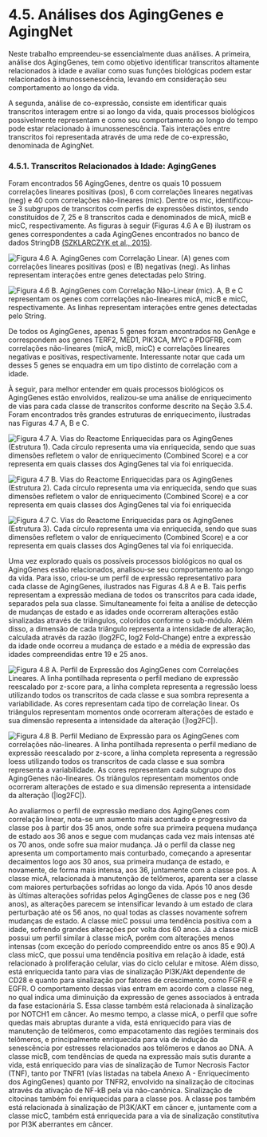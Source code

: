 # 4.5. Análises dos AgingGenes e AgingNet

Neste trabalho empreendeu-se essencialmente duas análises. A primeira, análise dos AgingGenes, tem como objetivo identificar transcritos altamente relacionados à idade e avaliar como suas funções biológicas podem estar relacionados à imunossenescência, levando em consideração seu comportamento ao longo da vida.

A segunda, análise de co-expressão, consiste em identificar quais transcritos interagem entre si ao longo da vida, quais processos biológicos possivelmente representam e como seu comportamento ao longo do tempo pode estar relacionado à imunossenescência. Tais interações entre transcritos foi representada através de uma rede de co-expressão, denominada de AgingNet.

###      4.5.1. Transcritos Relacionados à Idade: AgingGenes

Foram encontrados 56 AgingGenes, dentre os quais 10 possuem correlações lineares positivas \(pos\), 6 com correlações lineares negativas \(neg\) e 40 com correlações não-lineares \(mic\). Dentre os mic, identificou-se 3 subgrupos de transcritos com perfis de expressões distintos, sendo constituídos de 7, 25 e 8 transcritos cada e denominados de micA, micB e micC, respectivamente. As figuras à seguir \(Figuras 4.6 A e B\) ilustram os genes correspondentes a cada AgingGenes encontrados no banco de dados StringDB [\(SZKLARCZYK et al., 2015\)](http://f1000.com/work/citation?ids=917703&pre=&suf=&sa=0).

![Figura 4.6 A. AgingGenes com Correla&#xE7;&#xE3;o Linear. \(A\) genes com correla&#xE7;&#xF5;es lineares positivas \(pos\) e \(B\)  negativas \(neg\). As linhas representam intera&#xE7;&#xF5;es entre genes detectadas pelo String.](https://lh5.googleusercontent.com/fFMGrlwRL8lyD71eWhvibVwCsUT4Yh7owvsp1J3UD-14bQGT7NOXMhKs9eaXdklDI0S2NpRFrx-wjwa2Ps2bRS3YUWy1Qt5JoJDNC0rgz0hbMjcuhV_RpXwdxtECJzg-GIuDoK5-=s0)

![Figura 4.6 B. AgingGenes com Correla&#xE7;&#xE3;o N&#xE3;o-Linear \(mic\). A, B e C representam os genes com correla&#xE7;&#xF5;es n&#xE3;o-lineares micA, micB e micC, respectivamente. As linhas representam intera&#xE7;&#xF5;es entre genes detectadas pelo String.   ](https://lh6.googleusercontent.com/PcNxG0yF4My9d2VKsNjHXQbmIfgMaecsPGwgNWjCyGuMqzSsWeWY691P-lAH7H6TWsO4iejpN5svgiDdsB-GqieU_LOSO-GgHvuNjqnYQiUKGO77dPm1KRBAzhSIWBVcDgXgaiJE=s0)

De todos os AgingGenes, apenas 5 genes foram encontrados no GenAge e correspondem aos genes TERF2, MED1, PIK3CA, MYC e PDGFRB, com correlações não-lineares \(micA, micB, micC\) e correlações lineares negativas e positivas, respectivamente. Interessante notar que cada um desses 5 genes se enquadra em um tipo distinto de correlação com a idade.

À seguir, para melhor entender em quais processos biológicos os AgingGenes estão envolvidos, realizou-se uma análise de enriquecimento de vias para cada classe de transcritos conforme descrito na Seção 3.5.4. Foram encontrados três grandes estruturas de enriquecimento, ilustradas  nas Figuras 4.7 A, B e C.

![Figura 4.7 A. Vias do Reactome Enriquecidas para os AgingGenes \(Estrutura 1\). Cada c&#xED;rculo representa uma via enriquecida, sendo que suas dimens&#xF5;es refletem o valor de enriquecimento \(Combined Score\) e a cor representa em quais classes dos AgingGenes tal via foi enriquecida.](https://lh6.googleusercontent.com/sz1m-rV4XjH-uO238A-dCtriyxH5MSUTCG8ebWRiKjICf6M1RXPg0oDXopAySkvtdpPXUASjdLWUg9Cw6tIba6pplyqh_J2sTXsD2Y4jO3bnWqC2Ay1hea35sFnyWzU4RLMxVpPc=s0)

![Figura 4.7 B. Vias do Reactome Enriquecidas para os AgingGenes \(Estrutura 2\). Cada c&#xED;rculo representa uma via enriquecida, sendo que suas dimens&#xF5;es refletem o valor de enriquecimento \(Combined Score\) e a cor representa em quais classes dos AgingGenes tal via foi enriquecida](https://lh4.googleusercontent.com/dBsahqUy90zYsFtWz2T-KJPF7gjajHFLYJEWW9Uip41RXB-K9CpcMMHFpwr-I_hPaHR8GFjnUgu8kUvoLVYL9CS4R-e_BZ91nhaFCHfqr1TtqwpoYx9NCVh3o9y04MlmwZ9hX4Ke=s0)

![Figura 4.7 C. Vias do Reactome Enriquecidas para os AgingGenes \(Estrutura 3\). Cada c&#xED;rculo representa uma via enriquecida, sendo que suas dimens&#xF5;es refletem o valor de enriquecimento \(Combined Score\) e a cor representa em quais classes dos AgingGenes tal via foi enriquecida.](https://lh6.googleusercontent.com/lBh8tJh9a0KwfZ5weqzkM_auwFp4o0_aZZdggJhLPO4nbyzg4L_NBTS7WtUQ0hel5-RSnG3ls62rDCe5AAgGtyjguLNXaqHcBeFtMczpApVfTx8VaUjr8u466xlOehrZVzfwfIy4=s0)

Uma vez explorado quais os possíveis processos biológicos no qual os AgingGenes estão relacionados, analisou-se seu comportamento ao longo da vida. Para isso, criou-se um perfil de expressão representativo para cada classe de AgingGenes, ilustrados nas Figuras 4.8 A e B. Tais perfis representam a expressão mediana de todos os transcritos para cada idade, separados pela sua classe. Simultaneamente foi feita a análise de detecção de mudanças de estado e as idades onde ocorreram alterações estão sinalizadas através de triângulos, coloridos conforme o sub-módulo. Além disso, a dimensão de cada triângulo representa a intensidade de alteração, calculada através da razão \(log2FC, log2 Fold-Change\) entre a expressão da idade onde ocorreu a mudança de estado e a média de expressão das idades compreendidas entre 19 e 25 anos.

![Figura 4.8 A. Perfil de Express&#xE3;o dos AgingGenes com Correla&#xE7;&#xF5;es Lineares. A linha pontilhada  representa o perfil mediano de express&#xE3;o reescalado por z-score para, a linha completa representa a regress&#xE3;o loess utilizando todos os transcritos de cada classe e sua sombra representa a variabilidade. As cores representam cada tipo de correla&#xE7;&#xE3;o linear. Os tri&#xE2;ngulos representam momentos onde ocorreram altera&#xE7;&#xF5;es de estado e sua dimens&#xE3;o representa a intensidade da altera&#xE7;&#xE3;o \(\|log2FC\|\).](https://lh3.googleusercontent.com/NhC0gDMIghLcSGcAsd78UBrggMJlvrH1GOlNSOYA1nL0pj2fHZZNFRUXlFL5ydnky1IBvBW46zexfnN-JPPZfrx-aHaEDls4cufjLT7j8bIZO6CJQqQP3ks-4Q9vAqEFbpIFIKVd=s0)

![Figura 4.8 B. Perfil Mediano de Express&#xE3;o para os AgingGenes com correla&#xE7;&#xF5;es n&#xE3;o-lineares. A linha pontilhada representa o perfil mediano de express&#xE3;o reescalado por z-score, a linha completa representa a regress&#xE3;o loess utilizando todos os transcritos de cada classe e sua sombra representa a variabilidade. As cores representam cada subgrupo dos AgingGenes n&#xE3;o-lineares. Os tri&#xE2;ngulos representam momentos onde ocorreram altera&#xE7;&#xF5;es de estado e sua dimens&#xE3;o representa a intensidade da altera&#xE7;&#xE3;o \(\|log2FC\|\).](https://lh6.googleusercontent.com/HvPmiBAoLuwQLjbn9M_8znxi-aCETIMLMtNxC9CsMare5ROAXB0sk69AvBUnMvbexue3saPZr4IqnXbA4UIaCWDHSX4T9QgjaABr1WFeH9Il7NyyxIlv1R47XRTD7x6ieKCRQXXN=s0)

Ao avaliarmos o perfil de expressão mediano dos AgingGenes com correlação linear, nota-se um aumento mais acentuado e progressivo da classe pos à partir dos 35 anos, onde sofre sua primeira pequena mudança de estado aos 36 anos e segue com mudanças cada vez mais intensas até os 70 anos, onde sofre sua maior mudança. Já o perfil da classe neg apresenta um comportamento mais conturbado, começando a apresentar decaimentos logo aos 30 anos, sua primeira mudança de estado, e novamente, de forma mais intensa, aos 36, juntamente com a classe pos. A classe micA, relacionada à manutenção de telômeros, aparenta ser a classe com maiores perturbações sofridas ao longo da vida. Após 10 anos desde às últimas alterações sofridas pelos AgingGenes de classe pos e neg \(36 anos\), as alterações parecem se intensificar levando à um estado de clara perturbação até os 56 anos, no qual todas as classes novamente sofrem mudanças de estado. A classe micC possui uma tendência positiva com a idade, sofrendo grandes alterações por volta dos 60 anos. Já a classe micB possui um perfil similar à classe micA, porém com alterações menos intensas \(com exceção do período compreendido entre os anos 85 e 90\).A class micC, que possui uma tendência  positiva em relação à idade, está relacionado à proliferação celular, vias do ciclo celular e mitose. Além disso, está enriquecida tanto para vias de sinalização PI3K/Akt dependente de CD28 e quanto para sinalização por fatores de crescimento, como FGFR e EGFR. O comportamento dessas vias entram em acordo com a classe neg, no qual indica uma diminuição da expressão de genes associados à entrada da fase estacionária S. Essa classe também está relacionada à sinalização por NOTCH1 em câncer. Ao mesmo tempo, a classe micA, o perfil que sofre quedas mais abruptas durante a vida, está enriquecido para vias de manutenção de telômeros, como empacotamento das regiões terminais dos telômeros, e principalmente enriquecida para via de indução da senescência por estresses relacionados aos telômeros  e danos ao DNA. A classe micB, com tendências de queda na expressão mais sutis durante a vida, está enriquecido para vias de sinalização de Tumor Necrosis Factor \(TNF\), tanto por TNFR1 \(vías listadas na tabela Anexo A - Enriquecimento dos AgingGenes\) quanto por TNFR2, envolvido na sinalização de citocinas através da ativação de NF-kB pela via não-canônica. Sinalização de citocinas também foi enriquecidas para a classe pos. A classe pos também está relacionada à sinalização de PI3K/AKT em câncer e, juntamente com a classe micC, também está enriquecida para a via de sinalização constitutiva por PI3K aberrantes em câncer.

